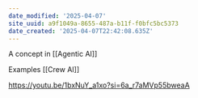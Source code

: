 ```yaml
---
date_modified: '2025-04-07'
site_uuid: a9f1049a-8655-487a-b11f-f0bfc5bc5373
date_created: '2025-04-07T22:42:08.635Z'
---
```


A concept in [[Agentic AI]]

Examples [[Crew AI]]

https://youtu.be/1bxNuY_a1xo?si=6a_r7aMVp55bweaA